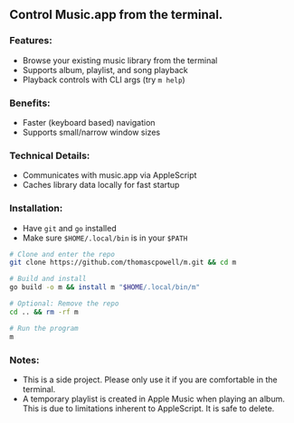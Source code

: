 ## Control Music.app from the terminal. 

### Features:
- Browse your existing music library from the terminal
- Supports album, playlist, and song playback
- Playback controls with CLI args (try `m help`)

### Benefits:
- Faster (keyboard based) navigation
- Supports small/narrow window sizes

### Technical Details:
- Communicates with music.app via AppleScript
- Caches library data locally for fast startup

### Installation:
- Have `git` and `go` installed
- Make sure `$HOME/.local/bin` is in your `$PATH`
```zsh
# Clone and enter the repo
git clone https://github.com/thomascpowell/m.git && cd m

# Build and install
go build -o m && install m "$HOME/.local/bin/m"

# Optional: Remove the repo
cd .. && rm -rf m

# Run the program
m
```

### Notes:
- This is a side project. Please only use it if you are comfortable in the terminal.
- A temporary playlist is created in Apple Music when playing an album. This is due to limitations inherent to AppleScript. It is safe to delete.

